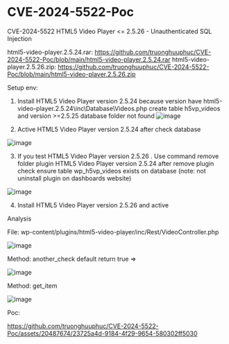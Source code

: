 # CVE-2024-5522-Poc
CVE-2024-5522 HTML5 Video Player &lt;= 2.5.26 - Unauthenticated SQL Injection

html5-video-player.2.5.24.rar: https://github.com/truonghuuphuc/CVE-2024-5522-Poc/blob/main/html5-video-player.2.5.24.rar
html5-video-player.2.5.26.zip: https://github.com/truonghuuphuc/CVE-2024-5522-Poc/blob/main/html5-video-player.2.5.26.zip


Setup env:
1. Install HTML5 Video Player version 2.5.24 because version have html5-video-player.2.5.24\inc\Database\Videos.php create table h5vp_videos and version >=2.5.25  database folder not found
![image](https://github.com/truonghuuphuc/CVE-2024-5522-Poc/assets/20487674/cb40facd-c24e-4bd0-bb3f-a0e321e3f963)

2. Active HTML5 Video Player version 2.5.24 after check database

![image](https://github.com/truonghuuphuc/CVE-2024-5522-Poc/assets/20487674/7f6e9eaf-2dc6-407b-8407-7bce8cc40a61)

3. If you test HTML5 Video Player version 2.5.26 . Use command remove folder plugin HTML5 Video Player version 2.5.24 after remove plugin check ensure table wp_h5vp_videos exists on database (note: not uninstall plugin on dashboards website)

![image](https://github.com/truonghuuphuc/CVE-2024-5522-Poc/assets/20487674/1fb594ce-a4b9-4654-bb20-1fdc922f5a4f)

4. Install HTML5 Video Player version 2.5.26 and active

Analysis

File: wp-content/plugins/html5-video-player/inc/Rest/VideoController.php

![image](https://github.com/truonghuuphuc/CVE-2024-5522-Poc/assets/20487674/97e1dd11-794d-4ef7-aedf-8f0ca1324988)

Method: another_check default return true => 

![image](https://github.com/truonghuuphuc/CVE-2024-5522-Poc/assets/20487674/c82c8628-9979-4c70-b84b-baa28de8dfa4)

Method: get_item

![image](https://github.com/truonghuuphuc/CVE-2024-5522-Poc/assets/20487674/f86d0b4f-a0c2-41ef-a6ef-473038bbbdd5)

Poc:

https://github.com/truonghuuphuc/CVE-2024-5522-Poc/assets/20487674/23725a4d-9184-4f29-9654-580302ff5030
